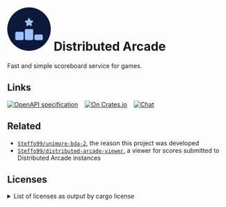 # ![](icon.png) Distributed Arcade

Fast and simple scoreboard service for games.

## Links

[![OpenAPI specification](https://img.shields.io/swagger/valid/3.0?specUrl=https%3A%2F%2Fraw.githubusercontent.com%2FSteffo99%2Fdistributed-arcade%2Fmain%2Fdocs%2Fopenapi.yaml&label=spec)](https://petstore.swagger.io/?url=https://raw.githubusercontent.com/Steffo99/distributed-arcade/main/docs/openapi.yaml)
 
[![On Crates.io](https://img.shields.io/crates/v/distributed_arcade)](https://crates.io/crates/distributed_arcade)
 
[![Chat](https://img.shields.io/matrix/distributed_arcade:ryg.one?server_fqdn=matrix.ryg.one)](https://matrix.to/#/#distributed_arcade:ryg.one)

## Related

- [`Steffo99/unimore-bda-2`](https://github.com/Steffo99/unimore-bda-2), the reason this project was developed
- [`Steffo99/distributed-arcade-viewer`](https://github.com/Steffo99/distributed-arcade-viewer), a viewer for scores submitted to Distributed Arcade instances

## Licenses

<details>
<summary>List of licenses as output by cargo license</summary>

- **`(MIT OR Apache-2.0) AND Unicode-DFS-2016`** (1): unicode-ident
- **`AGPL-3.0-or-later`** (1): distributed_arcade
- **`Apache-2.0`** (1): sync_wrapper
- **`Apache-2.0 OR Apache-2.0 WITH LLVM-exception OR MIT`** (1): wasi
- **`Apache-2.0 OR BSL-1.0`** (1): ryu
- **`Apache-2.0 OR MIT`** (81): ahash, arc-swap, async-trait, autocfg, bitflags, cfg-if, env_logger, fnv, form_urlencoded, futures, futures-channel, futures-core, futures-executor, futures-io, futures-macro, futures-sink, futures-task, futures-util, getrandom, hermit-abi, hermit-abi, http, httparse, httpdate, humantime, idna, itoa, lazy_static, libc, lock_api, log, mime, num_cpus, once_cell, parking_lot, parking_lot_core, percent-encoding, pin-project, pin-project-internal, pin-project-lite, pin-utils, ppv-lite86, pretty_env_logger, proc-macro2, quick-error, quote, r2d2, rand, rand_chacha, rand_core, regex, regex-syntax, rustversion, scheduled-thread-pool, scopeguard, serde, serde_derive, serde_json, serde_path_to_error, serde_urlencoded, signal-hook-registry, smallvec, socket2, syn, unicode-bidi, unicode-normalization, url, version_check, winapi, winapi-i686-pc-windows-gnu, winapi-x86_64-pc-windows-gnu, windows-sys, windows-sys, windows-targets, windows_aarch64_gnullvm, windows_aarch64_msvc, windows_i686_gnu, windows_i686_msvc, windows_x86_64_gnu, windows_x86_64_gnullvm, windows_x86_64_msvc
- **`Apache-2.0 OR MIT OR Zlib`** (2): tinyvec, tinyvec_macros
- **`BSD-3-Clause`** (2): redis, sha1_smol
- **`MIT`** (25): atty, axum, axum-core, bytes, combine, crc16, http-body, http-range-header, hyper, matchit, mio, redox_syscall, slab, tokio, tokio-macros, tokio-util, tower, tower-http, tower-http, tower-layer, tower-service, tracing, tracing-core, try-lock, want
- **`MIT OR Unlicense`** (4): aho-corasick, memchr, termcolor, winapi-util

</details>
